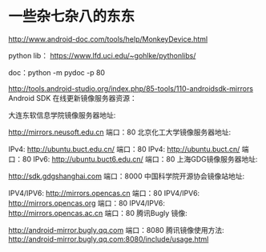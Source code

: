 # 一些杂七杂八的东东



http://www.android-doc.com/tools/help/MonkeyDevice.html

python lib：
https://www.lfd.uci.edu/~gohlke/pythonlibs/

doc：python -m pydoc -p 80

http://tools.android-studio.org/index.php/85-tools/110-androidsdk-mirrors
Android SDK 在线更新镜像服务器资源：

大连东软信息学院镜像服务器地址:

http://mirrors.neusoft.edu.cn 端口：80
北京化工大学镜像服务器地址:

IPv4: http://ubuntu.buct.edu.cn/ 端口：80
IPv4: http://ubuntu.buct.cn/ 端口：80
IPv6: http://ubuntu.buct6.edu.cn/ 端口：80
上海GDG镜像服务器地址:

http://sdk.gdgshanghai.com 端口：8000
中国科学院开源协会镜像站地址:

IPV4/IPV6: http://mirrors.opencas.cn 端口：80
IPV4/IPV6: http://mirrors.opencas.org 端口：80
IPV4/IPV6: http://mirrors.opencas.ac.cn 端口：80
腾讯Bugly 镜像:

http://android-mirror.bugly.qq.com 端口：8080
腾讯镜像使用方法: http://android-mirror.bugly.qq.com:8080/include/usage.html
